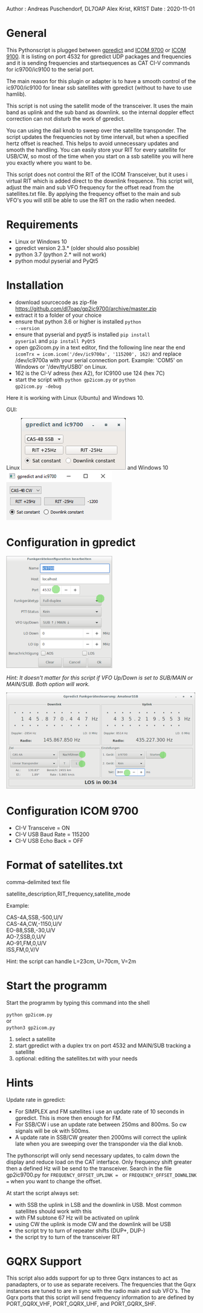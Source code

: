 Author  : Andreas Puschendorf, DL7OAP
          Alex Krist, KR1ST
Date    : 2020-11-01


# General

This Pythonscript is plugged between [gpredict](http://gpredict.oz9aec.net/ "Gpredict") and 
[ICOM 9700](https://www.icomeurope.com/produkt/ic-9700/) or [ICOM 9100](https://www.icomeurope.com/produkt/ic-9100/).
It is listing on port 4532 for gpredict UDP packages and frequencies
and it is sending frequencies and startsequences as CAT CI-V commands for ic9700/ic9100 to the serial port.

The main reason for this plugin or adapter is to have a smooth control of the 
ic9700/ic9100 for linear ssb satellites with gpredict (without to have to use hamlib).

This script is not using the satellit mode of the transceiver. It uses the main band as uplink and 
the sub band as downlink. so the internal doppler effect correction can not disturb the work of gpredict. 
 
You can using the dail knob to sweep over the satellite transponder.
The script updates the frequencies not by time intervall, but when a specified hertz offset is reached.
This helps to avoid unnecessary updates and smooth the handling. 
You can easily store your RIT for every satellite for USB/CW, so most of the time when you start on a ssb satellite 
you will here you exactly where you want to be. 

This script does not control the RIT of the ICOM Transceiver, but it uses i virtual RIT which is added
direct to the downlink frequence. This script will, adjust the main and sub VFO frequency for the 
offset read from the satellites.txt file. By applying the frequency offset to the main and sub VFO's you 
will still be able to use the RIT on the radio when needed.

# Requirements

* Linux or Windows 10
* gpredict version 2.3.* (older should also possible)
* python 3.7 (python 2.* will not work)
* python modul pyserial and PyQt5

# Installation

- download sourcecode as zip-file https://github.com/dl7oap/gp2ic9700/archive/master.zip
- extract it to a folder of your choice
- ensure that python 3.6 or higher is installed <code>python --version</code>
- ensure that pyserial and pyqt5 is installed <code>pip install pyserial</code> and <code>pip install PyQt5</code>
- open gp2icom.py in a text editor, find the following line near the end <code>icomTrx = icom.icom('/dev/ic9700a', '115200', 162)</code> 
and replace /dev/ic9700a with your serial connection port. Example: 'COM5' on Windows or '/dev/ttyUSB0' on Linux.
- 162 is the CI-V adress (hex A2), for IC9100 use 124 (hex 7C)
- start the script with <code>python gp2icom.py</code> or <code>python gp2icom.py -debug</code>

Here it is working with Linux (Ubuntu) and Windows 10.

GUI:

Linux 
![gui](gui_linux.png) and 
Windows 10 
![gui](gui_win10.png)

# Configuration in gpredict

![gpredict](gpredict_configuration.png)

<i>Hint: It doesn't matter for this script if VFO Up/Down is set to SUB/MAIN or MAIN/SUB. Both option will work.</i>

![engage](engage.png)

# Configuration ICOM 9700

* CI-V Transceive = ON
* CI-V USB Baud Rate = 115200
* CI-V USB Echo Back = OFF

# Format of satellites.txt

comma-delimited text file

satellite_description,RIT_frequency,satellite_mode

Example:

CAS-4A,SSB,-500,U/V  
CAS-4A,CW,-1150,U/V  
EO-88,SSB,-30,U/V  
AO-7,SSB,0,U/V  
AO-91,FM,0,U/V  
ISS,FM,0,V/V  

Hint: the script can handle L=23cm, U=70cm, V=2m

# Start the programm

Start the programm by typing this command into the shell 

<code>python gp2icom.py</code>  
or   
<code>python3 gp2icom.py</code>

1. select a satellite
2. start gpredict with a duplex trx on port 4532 and MAIN/SUB tracking a satellite
3. optional: editing the satellites.txt with your needs

# Hints

Update rate in gpredict:
- For SIMPLEX and FM satellites i use an update rate of 10 seconds in gpredict. This is more then enough for FM.
- For SSB/CW i use an update rate between 250ms and 800ms. So cw signals will be ok with 500ms.
- A update rate in SSB/CW greater then 2000ms will correct the uplink late when you are sweeping over the transponder 
via the dial knob.

The pythonscript will only send necessary updates, to calm down the display and reduce load on the CAT interface. 
Only frequency shift greater then a defined Hz will be send to the transceiver.
Search in the file gp2ic9700.py for <code>FREQUENCY_OFFSET_UPLINK = </code> or <code>FREQUENCY_OFFSET_DOWNLINK =</code> 
when you want to change the offset.

At start the script always set:
* with SSB the uplink in LSB and the downlink in USB. Most common satellites should work with this
* with FM subtone 67 Hz will be activated on uplink
* using CW the uplink is mode CW and the downlink will be USB
* the script try to turn of repeater shifts (DUP+, DUP-)
* the script try to turn of the transceiver RIT

# GQRX Support

This script also adds support for up to three Gqrx instances to act as panadapters, or to use as separate receivers. 
The frequencies that the Gqrx instances are tuned to are in sync with the radio main and sub VFO's. 
The Gqrx ports that this script will send frequency information to are defined by PORT_GQRX_VHF, PORT_GQRX_UHF, and
PORT_GQRX_SHF.


